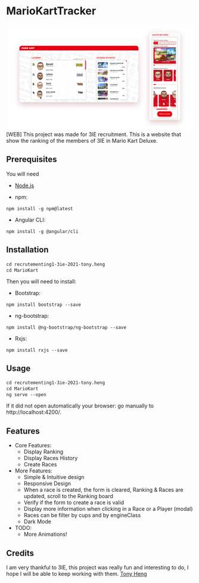 # MarioKartTracker

![Mario Kart](/screenshot.png)
[WEB]
This project was made for 3IE recruitment. This is a website that show the ranking of the members of 3IE in Mario Kart Deluxe.

## Prerequisites

You will need 
- [Node.js](https://nodejs.org/en/about/releases/)

- npm:
```
npm install -g npm@latest
```

- Angular CLI:
```
npm install -g @angular/cli
```

## Installation

```
cd recrutementing1-3ie-2021-tony.heng
cd MarioKart
```

Then you will need to install:

- Bootstrap:
```
npm install bootstrap --save
```

- ng-bootstrap:
```
npm install @ng-bootstrap/ng-bootstrap --save
```

- Rxjs:
```
npm install rxjs --save
```

## Usage

```
cd recrutementing1-3ie-2021-tony.heng
cd MarioKart
ng serve --open
```
If it did not open automatically your browser: go manually to http://localhost:4200/.

## Features
* Core Features:
    * Display Ranking
    * Display Races History
    * Create Races
* More Features:
    * Simple & Intuitive design
    * Responsive Design
    * When a race is created, the form is cleared, Ranking & Races are updated, scroll to the Ranking board
    * Verify if the form to create a race is valid
    * Display more information when clicking in a Race or a Player (modal)
    * Races can be filter by cups and by engineClass
    * Dark Mode
* TODO:
    * More Animations!

## Credits
I am very thankful to 3IE, this project was really fun and interesting to do, I hope I will be able to keep working with them.
[Tony Heng](https://github.com/TonyHg)
